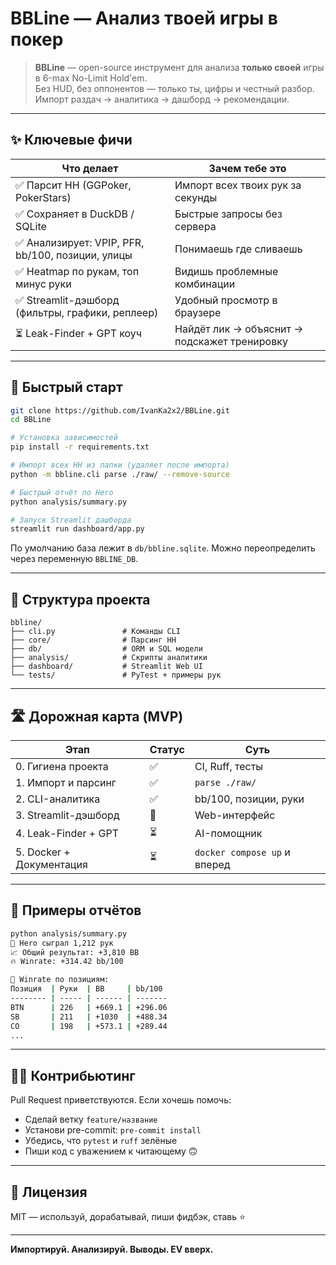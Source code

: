 # BBLine — Анализ твоей игры в покер

> **BBLine** — open-source инструмент для анализа **только своей** игры в 6-max No-Limit Hold'em.  
> Без HUD, без оппонентов — только ты, цифры и честный разбор.  
> Импорт раздач → аналитика → дашборд → рекомендации.

---

## ✨ Ключевые фичи

| Что делает | Зачем тебе это |
|------------|----------------|
| ✅ Парсит HH (GGPoker, PokerStars) | Импорт всех твоих рук за секунды |
| ✅ Сохраняет в DuckDB / SQLite | Быстрые запросы без сервера |
| ✅ Анализирует: VPIP, PFR, bb/100, позиции, улицы | Понимаешь где сливаешь |
| ✅ Heatmap по рукам, топ минус руки | Видишь проблемные комбинации |
| ✅ Streamlit-дэшборд (фильтры, графики, реплеер) | Удобный просмотр в браузере |
| ⏳ Leak-Finder + GPT коуч | Найдёт лик → объяснит → подскажет тренировку |

---

## 🚀 Быстрый старт

```bash
git clone https://github.com/IvanKa2x2/BBLine.git
cd BBLine

# Установка зависимостей
pip install -r requirements.txt

# Импорт всех HH из папки (удаляет после импорта)
python -m bbline.cli parse ./raw/ --remove-source

# Быстрый отчёт по Hero
python analysis/summary.py

# Запуск Streamlit дашборда
streamlit run dashboard/app.py
````

По умолчанию база лежит в `db/bbline.sqlite`.
Можно переопределить через переменную `BBLINE_DB`.

---

## 📁 Структура проекта

```
bbline/
├── cli.py               # Команды CLI
├── core/                # Парсинг HH
├── db/                  # ORM и SQL модели
├── analysis/            # Скрипты аналитики
├── dashboard/           # Streamlit Web UI
└── tests/               # PyTest + примеры рук
```

---

## 🛣️ Дорожная карта (MVP)

| Этап                     | Статус | Суть                         |
| ------------------------ | ------ | ---------------------------- |
| 0. Гигиена проекта       | ✅      | CI, Ruff, тесты              |
| 1. Импорт и парсинг      | ✅      | `parse ./raw/`               |
| 2. CLI-аналитика         | ✅      | bb/100, позиции, руки        |
| 3. Streamlit-дэшборд     | 🔄     | Web-интерфейс                |
| 4. Leak-Finder + GPT     | ⏳      | AI-помощник                  |
| 5. Docker + Документация | ⏳      | `docker compose up` и вперед |

---

## 🧪 Примеры отчётов

```bash
python analysis/summary.py
🧠 Hero сыграл 1,212 рук
📈 Общий результат: +3,810 BB
🔥 Winrate: +314.42 bb/100

📍 Winrate по позициям:
Позиция  | Руки  | BB     | bb/100
-------- | ----- | ------ | -------
BTN      | 226   | +669.1 | +296.06
SB       | 211   | +1030  | +488.34
CO       | 198   | +573.1 | +289.44
...
```

---

## 👨‍💻 Контрибьютинг

Pull Request приветствуются.
Если хочешь помочь:

* Сделай ветку `feature/название`
* Установи pre-commit: `pre-commit install`
* Убедись, что `pytest` и `ruff` зелёные
* Пиши код с уважением к читающему 🙃

---

## 📄 Лицензия

MIT — используй, дорабатывай, пиши фидбэк, ставь ⭐

---

**Импортируй. Анализируй. Выводы. EV вверх.**

